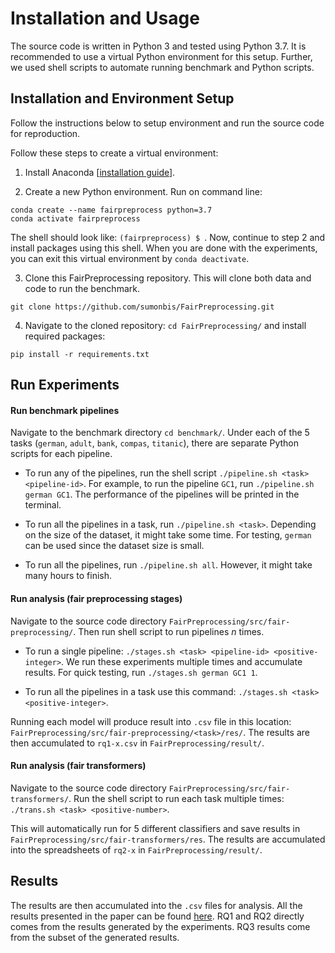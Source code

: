# Installation and Usage

The source code is written in Python 3 and tested using Python 3.7. It is recommended to use a virtual Python environment for this setup. Further, we used shell scripts to automate running benchmark and Python scripts.

## Installation and Environment Setup
Follow the instructions below to setup environment and run the source code for reproduction.

Follow these steps to create a virtual environment:

1. Install Anaconda [[installation guide](https://docs.anaconda.com/anaconda/install/)].

2. Create a new Python environment. Run on command line:
```
conda create --name fairpreprocess python=3.7
conda activate fairpreprocess
```
The shell should look like: `(fairpreprocess) $ `. Now, continue to step 2 and install packages using this shell.
When you are done with the experiments, you can exit this virtual environment by `conda deactivate`.

3. Clone this FairPreprocessing repository. This will clone both data and code to run the benchmark.
```
git clone https://github.com/sumonbis/FairPreprocessing.git
```

4. Navigate to the cloned repository: `cd FairPreprocessing/` and install required packages:
```
pip install -r requirements.txt
```


## Run Experiments

#### Run benchmark pipelines
Navigate to the benchmark directory `cd benchmark/`.
Under each of the 5 tasks (`german`, `adult`, `bank`, `compas`, `titanic`), there are separate Python scripts for each pipeline.

* To run any of the pipelines, run the shell script `./pipeline.sh <task> <pipeline-id>`. For example, to run the pipeline `GC1`, run `./pipeline.sh german GC1`. The performance of the pipelines will be printed in the terminal.

* To run all the pipelines in a task, run `./pipeline.sh <task>`. Depending on the size of the dataset, it might take some time. For testing, `german` can be used since the dataset size is small.

* To run all the pipelines, run `./pipeline.sh all`. However, it might take many hours to finish.  

#### Run analysis (fair preprocessing stages)
Navigate to the source code directory `FairPreprocessing/src/fair-preprocessing/`. Then run shell script to run pipelines *n* times.

* To run a single pipeline: `./stages.sh <task> <pipeline-id> <positive-integer>`. We run these experiments multiple times and accumulate results. For quick testing, run `./stages.sh german GC1 1`.

* To run all the pipelines in a task use this command: `./stages.sh <task> <positive-integer>`.

Running each model will produce result into `.csv` file in this location: `FairPreprocessing/src/fair-preprocessing/<task>/res/`. The results are then accumulated to `rq1-x.csv` in `FairPreprocessing/result/`.

#### Run analysis (fair transformers)
Navigate to the source code directory `FairPreprocessing/src/fair-transformers/`. Run the shell script to run each task multiple times: `./trans.sh <task> <positive-number>`.

This will automatically run for 5 different classifiers and save results in `FairPreprocessing/src/fair-transformers/res`. The results are accumulated into the spreadsheets of `rq2-x` in `FairPreprocessing/result/`.

## Results

The results are then accumulated into the `.csv` files for analysis. All the results presented in the paper can be found [here](res/). RQ1 and RQ2 directly comes from the results generated by the experiments. RQ3 results come from the subset of the generated results.
